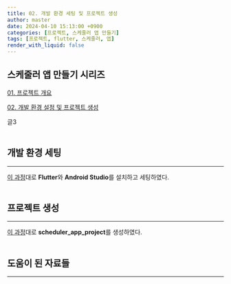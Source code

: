 ```yaml
---
title: 02. 개발 환경 세팅 및 프로젝트 생성
author: master
date: 2024-04-10 15:13:00 +0900
categories: [프로젝트, 스케줄러 앱 만들기]
tags: [프로젝트, flutter, 스케줄러, 앱]
render_with_liquid: false
---
```

## 스케줄러 앱 만들기 시리즈
[01. 프로젝트 개요](https://kes0321.github.io/posts/project-schduler-app-01)

[02. 개발 환경 설정 및 프로젝트 생성](https://kes0321.github.io/posts/project-schduler-app-02)

글3
<br>
<br>

## 개발 환경 세팅
---
[이 과정](https://kes0321.github.io/posts/learn-flutter-01 "01. Flutter 설치 및 개발 환경 세팅하기")대로 **Flutter**와 **Android Studio**를 설치하고 세팅하였다.
<br>
<br>

## 프로젝트 생성
---
[이 과정](https://kes0321.github.io/posts/learn-flutter-02 "02. Flutter 새 프로젝트 만들기")대로 **scheduler_app_project**를 생성하였다.
<br>
<br>

## 도움이 된 자료들
---
